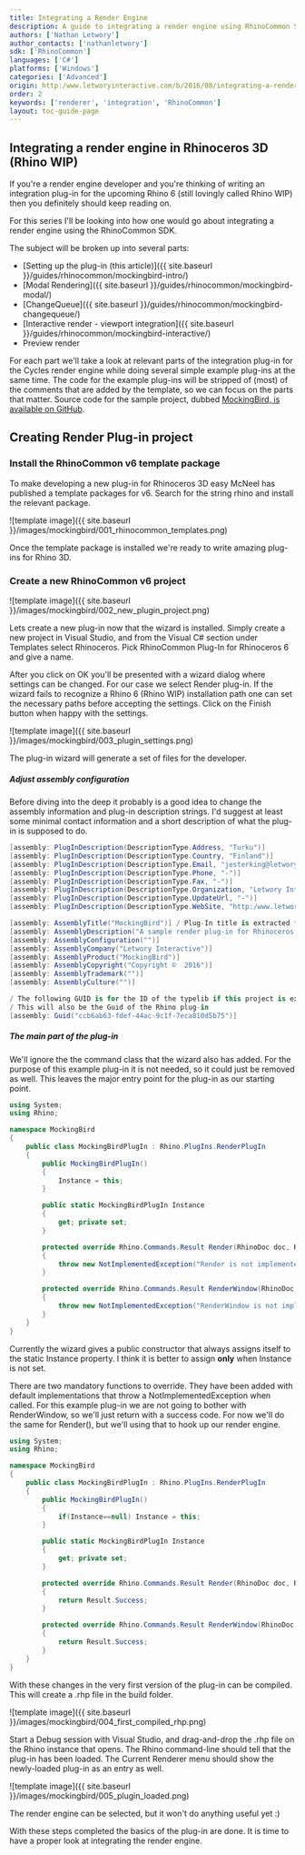 ```yaml
---
title: Integrating a Render Engine
description: A guide to integrating a render engine using RhinoCommon SDK
authors: ['Nathan Letwory']
author_contacts: ['nathanletwory']
sdk: ['RhinoCommon']
languages: ['C#']
platforms: ['Windows']
categories: ['Advanced']
origin: http:/www.letworyinteractive.com/b/2016/08/integrating-a-render-engine-in-rhinoceros-3d-using-rhinocommon-introduction/
order: 2
keywords: ['renderer', 'integration', 'RhinoCommon']
layout: toc-guide-page
---
```



## Integrating a render engine in Rhinoceros 3D (Rhino WIP)
If you're a render engine developer and you're thinking of writing an integration plug-in for the upcoming Rhino 6 (still lovingly called Rhino WIP) then you definitely should keep reading on.

For this series I'll be looking into how one would go about integrating a render engine using the RhinoCommon SDK.

The subject will be broken up into several parts:

* [Setting up the plug-in (this article)]({{ site.baseurl }}/guides/rhinocommon/mockingbird-intro/)
* [Modal Rendering]({{ site.baseurl }}/guides/rhinocommon/mockingbird-modal/)
* [ChangeQueue]({{ site.baseurl }}/guides/rhinocommon/mockingbird-changequeue/)
* [Interactive render - viewport integration]({{ site.baseurl }}/guides/rhinocommon/mockingbird-interactive/)
* Preview render

For each part we'll take a look at relevant parts of the integration plug-in for the Cycles render engine while doing several simple example plug-ins at the same time. The code for the example plug-ins will be stripped of (most) of the comments that are added by the template, so we can focus on the parts that matter. Source code for the sample project, dubbed <a href="https:/github.com/jesterKing/MockingBird">MockingBird, is available on GitHub</a>.
## Creating Render Plug-in project
### Install the RhinoCommon v6 template package
To make developing a new plug-in for Rhinoceros 3D easy McNeel has published a template packages for v6. Search for the string rhino and install the relevant package.

![template image]({{ site.baseurl }}/images/mockingbird/001_rhinocommon_templates.png)



Once the template package is installed we're ready to write amazing plug-ins for Rhino 3D.
### Create a new RhinoCommon v6 project
![template image]({{ site.baseurl }}/images/mockingbird/002_new_plugin_project.png)

Lets create a new plug-in now that the wizard is installed. Simply create a new project in Visual Studio, and from the Visual C# section under Templates select Rhinoceros. Pick RhinoCommon Plug-In for Rhinoceros 6 and give a name.

After you click on OK you'll be presented with a wizard dialog where settings can be changed. For our case we select Render plug-in. If the wizard fails to recognize a Rhino 6 (Rhino WIP) installation path one can set the necessary paths before accepting the settings. Click on the Finish button when happy with the settings.

![template image]({{ site.baseurl }}/images/mockingbird/003_plugin_settings.png)



The plug-in wizard will generate a set of files for the developer.
##### Adjust assembly configuration
Before diving into the deep it probably is a good idea to change the assembly information and plug-in description strings. I'd suggest at least some minimal contact information and a short description of what the plug-in is supposed to do.

```cs
[assembly: PlugInDescription(DescriptionType.Address, "Turku")]
[assembly: PlugInDescription(DescriptionType.Country, "Finland")]
[assembly: PlugInDescription(DescriptionType.Email, "jesterking@letwory.net")]
[assembly: PlugInDescription(DescriptionType.Phone, "-")]
[assembly: PlugInDescription(DescriptionType.Fax, "-")]
[assembly: PlugInDescription(DescriptionType.Organization, "Letwory Interactive")]
[assembly: PlugInDescription(DescriptionType.UpdateUrl, "-")]
[assembly: PlugInDescription(DescriptionType.WebSite, "http:/www.letworyinteractive.com")]

[assembly: AssemblyTitle("MockingBird")] / Plug-In title is extracted from this
[assembly: AssemblyDescription("A sample render plug-in for Rhinoceros 6")]
[assembly: AssemblyConfiguration("")]
[assembly: AssemblyCompany("Letwory Interactive")]
[assembly: AssemblyProduct("MockingBird")]
[assembly: AssemblyCopyright("Copyright ©  2016")]
[assembly: AssemblyTrademark("")]
[assembly: AssemblyCulture("")]

/ The following GUID is for the ID of the typelib if this project is exposed to COM
/ This will also be the Guid of the Rhino plug-in
[assembly: Guid("ccb6ab63-fdef-44ac-9c1f-7eca810d5b75")]
```

##### The main part of the plug-in
We'll ignore the the command class that the wizard also has added. For the purpose of this example plug-in it is not needed, so it could just be removed as well. This leaves the major entry point for the plug-in as our starting point.

```cs
using System;
using Rhino;

namespace MockingBird
{
	public class MockingBirdPlugIn : Rhino.PlugIns.RenderPlugIn
	{
		public MockingBirdPlugIn()
		{
			Instance = this;
		}

		public static MockingBirdPlugIn Instance
		{
			get; private set;
		}

		protected override Rhino.Commands.Result Render(RhinoDoc doc, Rhino.Commands.RunMode mode, bool fastPreview)
		{
			throw new NotImplementedException("Render is not implemented in the MockingBird.MockingBirdPlugIn class.");
		}

		protected override Rhino.Commands.Result RenderWindow(RhinoDoc doc, Rhino.Commands.RunMode mode, bool fastPreview, Rhino.Display.RhinoView view, System.Drawing.Rectangle rect, bool inWindow)
		{
			throw new NotImplementedException("RenderWindow is not implemented by the MockingBird.MockingBirdPlugIn class.");
		}
	}
}
```

Currently the wizard gives a public constructor that always assigns itself to the static Instance property. I think it is better to assign <strong>only</strong> when Instance is not set.

There are two mandatory functions to override. They have been added with default implementations that throw a NotImplementedException when called. For this example plug-in we are not going to bother with RenderWindow, so we'll just return with a success code. For now we'll do the same for Render(), but we'll using that to hook up our render engine.

```cs
using System;
using Rhino;

namespace MockingBird
{
	public class MockingBirdPlugIn : Rhino.PlugIns.RenderPlugIn
	{
		public MockingBirdPlugIn()
		{
			if(Instance==null) Instance = this;
		}

		public static MockingBirdPlugIn Instance
		{
			get; private set;
		}

		protected override Rhino.Commands.Result Render(RhinoDoc doc, Rhino.Commands.RunMode mode, bool fastPreview)
		{
			return Result.Success;
		}

		protected override Rhino.Commands.Result RenderWindow(RhinoDoc doc, Rhino.Commands.RunMode mode, bool fastPreview, Rhino.Display.RhinoView view, System.Drawing.Rectangle rect, bool inWindow)
		{
			return Result.Success;
		}
	}
}
```

With these changes in the very first version of the plug-in can be compiled. This will create a .rhp file in the build folder.

![template image]({{ site.baseurl }}/images/mockingbird/004_first_compiled_rhp.png)



Start a Debug session with Visual Studio, and drag-and-drop the .rhp file on the Rhino instance that opens. The Rhino command-line should tell that the plug-in has been loaded. The Current Renderer menu should show the newly-loaded plug-in as an entry as well.

![template image]({{ site.baseurl }}/images/mockingbird/005_plugin_loaded.png)

The render engine can be selected, but it won't do anything useful yet :)

With these steps completed the basics of the plug-in are done. It is time to have a proper look at integrating the render engine.
